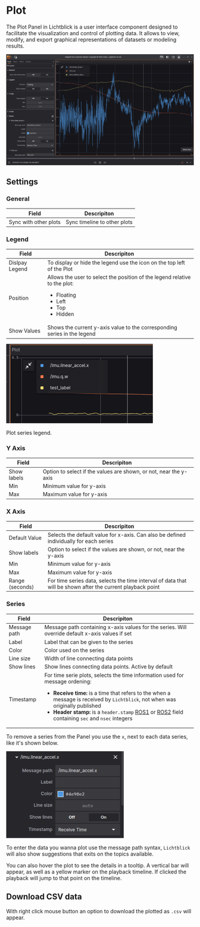 # Plot

The Plot Panel in Lichtblick is a user interface component designed to facilitate the visualization and control of plotting data. It allows to view, modify, and export graphical representations of datasets or modeling results.

![Plot panel](./images/plot-panel.png)

## Settings

### General

| Field                 | Descripiton                  |
| --------------------- | ---------------------------- |
| Sync with other plots | Sync timeline to other plots |

### Legend

| Field | Descripiton |
| --- | --- |
| Dislpay Legend | To display or hide the legend use the icon on the top left of the Plot |
| Position | Allows the user to select the position of the legend relative to the plot:<br/><ul><li>Floating</li><li>Left</li><li>Top</li><li>Hidden</li></ul> |
| Show Values | Shows the current y-axis value to the corresponding series in the legend |

![Plot panel labels](./images/plot-values-labels.png)

Plot series legend.

### Y Axis

| Field | Descripiton |
| --- | --- |
| Show labels | Option to select if the values are shown, or not, near the y-axis |
| Min | Minimum value for y-axis |
| Max | Maximum value for y-axis |

### X Axis

| Field | Descripiton |
| --- | --- |
| Default Value | Selects the default value for x-axis. Can also be defined individually for each series |
| Show labels | Option to select if the values are shown, or not, near the y-axis |
| Min | Minimum value for y-axis |
| Max | Maximum value for y-axis |
| Range (seconds) | For time series data, selects the time interval of data that will be shown after the current playback point |

### Series

| Field | Descripiton |
| --- | --- |
| Message path | Message path containing x-axis values for the series. Will override default x-axis values if set |
| Label | Label that can be given to the series |
| Color | Color used on the series |
| Line size | Width of line connecting data points |
| Show lines | Show lines connecting data points. Active by default |
| Timestamp | For time serie plots, selects the time information used for message ordening:<br/><ul><li>**Receive time:** is a time that refers to the when a message is received by `Lichtblick`, not when was originally published</li><li>**Header stamp:** is a `header.stamp` [ROS1](../../connecting-to-data/ros1.md) or [ROS2](../../connecting-to-data/ros2.md) field containing `sec` and `nsec` integers</li></ul> |

To remove a series from the Panel you use the `x`, next to each data series, like it's shown below.

![Plot panel series](./images/plot-panel-series.png)

To enter the data you wanna plot use the message path syntax, `Lichtblick` will also show suggestions that exits on the topics available.

You can also hover the plot to see the details in a tooltip. A vertical bar will appear, as well as a yellow marker on the playback timeline. If clicked the playback will jump to that point on the timeline.

## Download CSV data

With right click mouse button an option to download the plotted as `.csv` will appear.
